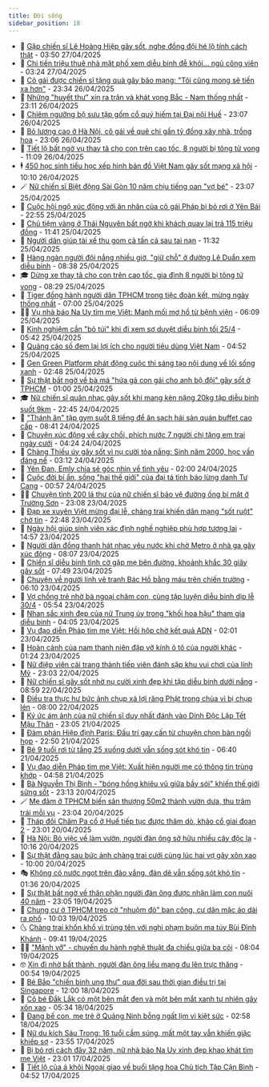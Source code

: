 ```yaml
---
title: Đời sống
sidebar_position: 18
---
```


<!-- dantri-doi-song:START -->
- 🥳 [Gặp chiến sĩ Lê Hoàng Hiệp gây sốt, nghe đồng đội hé lộ tính cách thật](https://dantri.com.vn/doi-song/gap-chien-si-le-hoang-hiep-gay-sot-nghe-dong-doi-he-lo-tinh-cach-that-20250427103530951.htm) - 03:50 27/04/2025
- 🌁 [Chi tiền triệu thuê nhà mặt phố xem diễu binh đễ khỏi... ngủ công viên](https://dantri.com.vn/doi-song/chi-tien-trieu-thue-nha-mat-pho-xem-dieu-binh-de-khoi-ngu-cong-vien-20250427092118409.htm) - 03:24 27/04/2025
- 👀 [Cô gái được chiến sĩ tặng quà gây bão mạng: &quot;Tôi cũng mong sẽ tiến xa hơn&quot;](https://dantri.com.vn/doi-song/co-gai-duoc-chien-si-tang-qua-gay-bao-mang-toi-cung-mong-se-tien-xa-hon-20250426175618139.htm) - 23:34 26/04/2025
- 🐻 [Những &quot;huyết thư&quot; xin ra trận và khát vọng Bắc - Nam thống nhất](https://dantri.com.vn/doi-song/nhung-huyet-thu-xin-ra-tran-va-khat-vong-bac-nam-thong-nhat-20250418094746351.htm) - 23:11 26/04/2025
- 🦅 [Chiêm ngưỡng bộ sưu tập gốm cổ quý hiếm tại Đại nội Huế](https://dantri.com.vn/doi-song/chiem-nguong-bo-suu-tap-gom-co-quy-hiem-tai-dai-noi-hue-20250426194305914.htm) - 23:07 26/04/2025
- 🦩 [Bỏ lương cao ở Hà Nội, cô gái về quê chi gần tỷ đồng xây nhà, trồng hoa](https://dantri.com.vn/doi-song/bo-luong-cao-o-ha-noi-co-gai-ve-que-chi-gan-ty-dong-xay-nha-trong-hoa-20250421182402983.htm) - 23:06 26/04/2025
- 🦏 [Tiết lộ bất ngờ vụ thay tã cho con trên cao tốc, 8 người bị tông tử vong](https://dantri.com.vn/doi-song/tiet-lo-bat-ngo-vu-thay-ta-cho-con-tren-cao-toc-8-nguoi-bi-tong-tu-vong-20250426155815427.htm) - 11:09 26/04/2025
- 🕴 [450 học sinh tiểu học xếp hình bản đồ Việt Nam gây sốt mạng xã hội](https://dantri.com.vn/doi-song/450-hoc-sinh-tieu-hoc-xep-hinh-ban-do-viet-nam-gay-sot-mang-xa-hoi-20250426162634432.htm) - 10:10 26/04/2025
- 🪄 [Nữ chiến sĩ Biệt động Sài Gòn 10 năm chịu tiếng oan &quot;vợ bé&quot;](https://dantri.com.vn/doi-song/nu-chien-si-biet-dong-sai-gon-10-nam-chiu-tieng-oan-vo-be-20250420173832805.htm) - 23:07 25/04/2025
- 🚦 [Cuộc hội ngộ xúc động với ân nhân của cô gái Pháp bị bỏ rơi ở Yên Bái](https://dantri.com.vn/doi-song/cuoc-hoi-ngo-xuc-dong-voi-an-nhan-cua-co-gai-phap-bi-bo-roi-o-yen-bai-20250425014519564.htm) - 22:55 25/04/2025
- 🤔 [Chủ tiệm vàng ở Thái Nguyên bất ngờ khi khách quay lại trả 115 triệu đồng](https://dantri.com.vn/doi-song/chu-tiem-vang-o-thai-nguyen-bat-ngo-khi-khach-quay-lai-tra-115-trieu-dong-20250425160105196.htm) - 11:41 25/04/2025
- 🚦 [Người dân giúp tài xế thu gom cả tấn cá sau tai nạn](https://dantri.com.vn/doi-song/nguoi-dan-giup-tai-xe-thu-gom-ca-tan-ca-sau-tai-nan-20250425171331438.htm) - 11:32 25/04/2025
- 🐎 [Hàng ngàn người đội nắng nhiều giờ, &quot;giữ chỗ&quot; ở đường Lê Duẩn xem diễu binh](https://dantri.com.vn/doi-song/hang-ngan-nguoi-doi-nang-nhieu-gio-giu-cho-o-duong-le-duan-xem-dieu-binh-20250425141953251.htm) - 08:38 25/04/2025
- 🎓 [Dừng xe thay tã cho con trên cao tốc, gia đình 8 người bị tông tử vong](https://dantri.com.vn/doi-song/dung-xe-thay-ta-cho-con-tren-cao-toc-gia-dinh-8-nguoi-bi-tong-tu-vong-20250425151749513.htm) - 08:29 25/04/2025
- 🐘 [Tiger đồng hành người dân TPHCM trong tiệc đoàn kết, mừng ngày thống nhất](https://dantri.com.vn/doi-song/tiger-dong-hanh-nguoi-dan-tphcm-trong-tiec-doan-ket-mung-ngay-thong-nhat-20250424213817319.htm) - 07:00 25/04/2025
- 🧑‍🏫 [Vụ nhà báo Na Uy tìm mẹ Việt: Manh mối mơ hồ từ bệnh viện](https://dantri.com.vn/doi-song/vu-nha-bao-na-uy-tim-me-viet-manh-moi-mo-ho-tu-benh-vien-20250425102135980.htm) - 06:09 25/04/2025
- 🦒 [Kinh nghiệm cần &quot;bỏ túi&quot; khi đi xem sơ duyệt diễu binh tối 25/4](https://dantri.com.vn/doi-song/kinh-nghiem-can-bo-tui-khi-di-xem-so-duyet-dieu-binh-toi-254-20250425113637514.htm) - 05:42 25/04/2025
- 🧰 [Quảng cáo số đem lại lợi ích cho người tiêu dùng Việt Nam](https://dantri.com.vn/doi-song/quang-cao-so-dem-lai-loi-ich-cho-nguoi-tieu-dung-viet-nam-20250424202814888.htm) - 04:52 25/04/2025
- 🧐 [Gen Green Platform phát động cuộc thi sáng tạo nội dung về lối sống xanh](https://dantri.com.vn/doi-song/gen-green-platform-phat-dong-cuoc-thi-sang-tao-noi-dung-ve-loi-song-xanh-20250425093438758.htm) - 02:48 25/04/2025
- 🌮 [Sự thật bất ngờ về bà má &quot;hứa gả con gái cho anh bộ đội&quot; gây sốt ở TPHCM](https://dantri.com.vn/doi-song/su-that-bat-ngo-ve-ba-ma-hua-ga-con-gai-cho-anh-bo-doi-gay-sot-o-tphcm-20250424211511289.htm) - 01:00 25/04/2025
- 🎓 [Nữ chiến sĩ quân nhạc gây sốt khi mang kèn nặng 20kg tập diễu binh suốt 9km](https://dantri.com.vn/doi-song/nu-chien-si-quan-nhac-gay-sot-khi-mang-ken-nang-20kg-tap-dieu-binh-suot-9km-20250423210056203.htm) - 22:45 24/04/2025
- 🚀 [&quot;Thánh ăn&quot; tập gym suốt 8 tiếng để ăn sạch hải sản quán buffet cao cấp](https://dantri.com.vn/doi-song/thanh-an-tap-gym-suot-8-tieng-de-an-sach-hai-san-quan-buffet-cao-cap-20250424130143503.htm) - 08:41 24/04/2025
- 🤖 [Chuyện xúc động về cây chổi, phích nước 7 người chị tặng em trai ngày cưới](https://dantri.com.vn/doi-song/chuyen-xuc-dong-ve-cay-choi-phich-nuoc-7-nguoi-chi-tang-em-trai-ngay-cuoi-20250424110247165.htm) - 04:24 24/04/2025
- 🤩 [Chàng Thiếu úy gây sốt vì nụ cười tỏa nắng: Sinh năm 2000, học vấn đáng nể](https://dantri.com.vn/doi-song/chang-thieu-uy-gay-sot-vi-nu-cuoi-toa-nang-sinh-nam-2000-hoc-van-dang-ne-20250423144630420.htm) - 03:12 24/04/2025
- 👹 [Yên Đan, Emly chia sẻ góc nhìn về tình yêu](https://dantri.com.vn/doi-song/yen-dan-emly-chia-se-goc-nhin-ve-tinh-yeu-20250424080453029.htm) - 02:00 24/04/2025
- 🦩 [Cuộc đời bí ẩn, sống &quot;hai thế giới&quot; của đại tá tình báo lừng danh Tư Cang](https://dantri.com.vn/doi-song/cuoc-doi-bi-an-song-hai-the-gioi-cua-dai-ta-tinh-bao-lung-danh-tu-cang-20250422190151106.htm) - 00:57 24/04/2025
- 🧑‍🏫 [Chuyện tình 200 lá thư của nữ chiến sĩ bảo vệ đường ống bí mật ở Trường Sơn](https://dantri.com.vn/doi-song/chuyen-tinh-200-la-thu-cua-nu-chien-si-bao-ve-duong-ong-bi-mat-o-truong-son-20250423113414914.htm) - 23:08 23/04/2025
- 🌈 [Đạp xe xuyên Việt mừng đại lễ, chàng trai khiến dân mạng &quot;sốt ruột&quot; chờ tin](https://dantri.com.vn/doi-song/dap-xe-xuyen-viet-mung-dai-le-chang-trai-khien-dan-mang-sot-ruot-cho-tin-20250423164950329.htm) - 22:48 23/04/2025
- 💃 [Ngày hội giúp sinh viên xác định nghề nghiệp phù hợp tương lai](https://dantri.com.vn/doi-song/ngay-hoi-giup-sinh-vien-xac-dinh-nghe-nghiep-phu-hop-tuong-lai-20250423173542499.htm) - 14:57 23/04/2025
- 💂 [Người dân đồng thanh hát nhạc yêu nước khi chờ Metro ở nhà ga gây xúc động](https://dantri.com.vn/doi-song/nguoi-dan-dong-thanh-hat-nhac-yeu-nuoc-khi-cho-metro-o-nha-ga-gay-xuc-dong-20250423133002582.htm) - 08:07 23/04/2025
- 🦏 [Chiến sĩ diễu binh tình cờ gặp mẹ bên đường, khoảnh khắc 30 giây gây sốt](https://dantri.com.vn/doi-song/chien-si-dieu-binh-tinh-co-gap-me-ben-duong-khoanh-khac-30-giay-gay-sot-20250423131226523.htm) - 07:49 23/04/2025
- 🤡 [Chuyện về người lính vẽ tranh Bác Hồ bằng máu trên chiến trường](https://dantri.com.vn/doi-song/chuyen-ve-nguoi-linh-ve-tranh-bac-ho-bang-mau-tren-chien-truong-20250422093040297.htm) - 06:10 23/04/2025
- 🫶 [Vợ chồng trẻ nhờ bà ngoại chăm con, cùng tập luyện diễu binh dịp lễ 30/4](https://dantri.com.vn/doi-song/vo-chong-tre-nho-ba-ngoai-cham-con-cung-tap-luyen-dieu-binh-dip-le-304-20250420154942992.htm) - 05:54 23/04/2025
- 💪 [Nhan sắc xinh đẹp của nữ Trung úy trong &quot;khối hoa hậu&quot; tham gia diễu binh](https://dantri.com.vn/doi-song/nhan-sac-xinh-dep-cua-nu-trung-uy-trong-khoi-hoa-hau-tham-gia-dieu-binh-20250423104739273.htm) - 04:05 23/04/2025
- 🦅 [Vụ đạo diễn Pháp tìm mẹ Việt: Hồi hộp chờ kết quả ADN](https://dantri.com.vn/doi-song/vu-dao-dien-phap-tim-me-viet-hoi-hop-cho-ket-qua-adn-20250423075127275.htm) - 02:01 23/04/2025
- 🧠 [Hoàn cảnh của nam thanh niên đập vỡ kính ô tô của người khác](https://dantri.com.vn/doi-song/hoan-canh-cua-nam-thanh-nien-dap-vo-kinh-o-to-cua-nguoi-khac-20250421173716239.htm) - 01:24 23/04/2025
- 🦅 [Nữ điệp viên cải trang thành tiếp viên đánh sập khu vui chơi của lính Mỹ](https://dantri.com.vn/doi-song/nu-diep-vien-cai-trang-thanh-tiep-vien-danh-sap-khu-vui-choi-cua-linh-my-20250418162741109.htm) - 23:03 22/04/2025
- 💪 [Nữ chiến sĩ gây sốt nhờ nụ cười xinh đẹp khi tập diễu binh dưới nắng](https://dantri.com.vn/doi-song/nu-chien-si-gay-sot-nho-nu-cuoi-xinh-dep-khi-tap-dieu-binh-duoi-nang-20250422111315475.htm) - 08:59 22/04/2025
- 🧐 [Điều tra thực hư bức ảnh chụp xá lợi răng Phật trong chùa vì bị chụp lén](https://dantri.com.vn/doi-song/dieu-tra-thuc-hu-buc-anh-chup-xa-loi-rang-phat-trong-chua-vi-bi-chup-len-20250421144131822.htm) - 08:00 22/04/2025
- 👀 [Ký ức ám ảnh của nữ chiến sĩ duy nhất đánh vào Dinh Độc Lập Tết Mậu Thân](https://dantri.com.vn/doi-song/ky-uc-am-anh-cua-nu-chien-si-duy-nhat-danh-vao-dinh-doc-lap-tet-mau-than-20250417102238148.htm) - 23:05 21/04/2025
- 🎉 [Đàm phán Hiệp định Paris: Đấu trí gay cấn từ chuyện chọn bàn ngồi họp](https://dantri.com.vn/doi-song/dam-phan-hiep-dinh-paris-dau-tri-gay-can-tu-chuyen-chon-ban-ngoi-hop-20250421183827416.htm) - 22:50 21/04/2025
- 💂 [Bé 9 tuổi rơi từ tầng 25 xuống dưới vẫn sống sót khó tin](https://dantri.com.vn/doi-song/be-9-tuoi-roi-tu-tang-25-xuong-duoi-van-song-sot-kho-tin-20250421113951238.htm) - 06:40 21/04/2025
- 🚀 [Vụ đạo diễn Pháp tìm mẹ Việt: Xuất hiện người mẹ có thông tin trùng khớp](https://dantri.com.vn/doi-song/vu-dao-dien-phap-tim-me-viet-xuat-hien-nguoi-me-co-thong-tin-trung-khop-20250421113653853.htm) - 04:58 21/04/2025
- 👹 [Bà Nguyễn Thị Bình - &quot;bóng hồng khiêu vũ giữa bầy sói&quot; khiến thế giới sửng sốt](https://dantri.com.vn/doi-song/ba-nguyen-thi-binh-bong-hong-khieu-vu-giua-bay-soi-khien-the-gioi-sung-sot-20250420174847174.htm) - 23:13 20/04/2025
- 🪄 [Mẹ đảm ở TPHCM biến sân thượng 50m2 thành vườn dưa, thu trăm trái mỗi vụ](https://dantri.com.vn/doi-song/me-dam-o-tphcm-bien-san-thuong-50m2-thanh-vuon-dua-thu-tram-trai-moi-vu-20250409091411910.htm) - 23:04 20/04/2025
- 🌁 [Tháp đôi Chăm Pa cổ ở Huế tiếp tục được thăm dò, khảo cổ giai đoạn 2](https://dantri.com.vn/doi-song/thap-doi-cham-pa-co-o-hue-tiep-tuc-duoc-tham-do-khao-co-giai-doan-2-20250419153238493.htm) - 23:01 20/04/2025
- 🌋 [Hà Nội: Bỏ việc về làm vườn, người đàn ông sở hữu nhiều cây độc lạ](https://dantri.com.vn/doi-song/ha-noi-bo-viec-ve-lam-vuon-nguoi-dan-ong-so-huu-nhieu-cay-doc-la-20250417191306157.htm) - 10:16 20/04/2025
- 🦆 [Sự thật đằng sau bức ảnh chàng trai cưới cùng lúc hai vợ gây xôn xao](https://dantri.com.vn/doi-song/su-that-dang-sau-buc-anh-chang-trai-cuoi-cung-luc-hai-vo-gay-xon-xao-20250420060458917.htm) - 10:00 20/04/2025
- 🎭 [Không có nước ngọt trên đảo vắng, đàn dê vẫn sống sót khó tin](https://dantri.com.vn/doi-song/khong-co-nuoc-ngot-tren-dao-vang-dan-de-van-song-sot-kho-tin-20250419121204678.htm) - 01:36 20/04/2025
- 🤡 [Sự thật bất ngờ về thân phận người đàn ông được nhận làm con nuôi 40 năm](https://dantri.com.vn/doi-song/su-that-bat-ngo-ve-than-phan-nguoi-dan-ong-duoc-nhan-lam-con-nuoi-40-nam-20250418173012169.htm) - 23:05 19/04/2025
- 🦩 [Chung cư ở TPHCM treo cờ &quot;nhuộm đỏ&quot; ban công, cư dân mặc áo dài ra phố](https://dantri.com.vn/doi-song/chung-cu-o-tphcm-treo-co-nhuom-do-ban-cong-cu-dan-mac-ao-dai-ra-pho-20250419131143997.htm) - 10:03 19/04/2025
- 🌜 [Chàng trai khốn khổ vì trùng tên với nghi phạm buôn ma túy Bùi Đình Khánh](https://dantri.com.vn/doi-song/chang-trai-khon-kho-vi-trung-ten-voi-nghi-pham-buon-ma-tuy-bui-dinh-khanh-20250419154108443.htm) - 09:41 19/04/2025
- 🧑‍🏫 [&quot;Mảnh vỡ&quot; - chuyến du hành nghệ thuật đa chiều giữa ba cõi](https://dantri.com.vn/doi-song/manh-vo-chuyen-du-hanh-nghe-thuat-da-chieu-giua-ba-coi-20250419150415188.htm) - 08:04 19/04/2025
- 🤓 [Xin đi nhờ bất thành, người đàn ông liều mạng đu lên trực thăng](https://dantri.com.vn/doi-song/xin-di-nho-bat-thanh-nguoi-dan-ong-lieu-mang-du-len-truc-thang-20250418205717036.htm) - 00:54 19/04/2025
- 🤗 [Bé Bắp &quot;chiến binh ung thư&quot; qua đời sau thời gian điều trị tại Singapore](https://dantri.com.vn/doi-song/be-bap-chien-binh-ung-thu-qua-doi-sau-thoi-gian-dieu-tri-tai-singapore-20250411155314777.htm) - 12:00 18/04/2025
- 🦒 [Cô bé Đắk Lắk có một bên mắt đen và một bên mắt xanh tự nhiên gây xôn xao](https://dantri.com.vn/doi-song/co-be-dak-lak-co-mot-ben-mat-den-va-mot-ben-mat-xanh-tu-nhien-gay-xon-xao-20250418114544968.htm) - 05:34 18/04/2025
- 💂 [Đang bế con, mẹ trẻ ở Quảng Ninh bỗng ngất lịm vì kiệt sức](https://dantri.com.vn/doi-song/dang-be-con-me-tre-o-quang-ninh-bong-ngat-lim-vi-kiet-suc-20250418085611655.htm) - 02:58 18/04/2025
- 🚀 [Nữ du kích Sáu Trong: 16 tuổi cầm súng, mất một tay vẫn khiến giặc khiếp sợ](https://dantri.com.vn/doi-song/nu-du-kich-sau-trong-16-tuoi-cam-sung-mat-mot-tay-van-khien-giac-khiep-so-20250417172934584.htm) - 23:55 17/04/2025
- 🐲 [Bị bỏ rơi cách đây 32 năm, nữ nhà báo Na Uy xinh đẹp khao khát tìm mẹ Việt](https://dantri.com.vn/doi-song/bi-bo-roi-cach-day-32-nam-nu-nha-bao-na-uy-xinh-dep-khao-khat-tim-me-viet-20250416154527213.htm) - 23:01 17/04/2025
- 🎡 [Tiết lộ của á khôi Ngoại giao về buổi tặng hoa Chủ tịch Tập Cận Bình](https://dantri.com.vn/doi-song/tiet-lo-cua-a-khoi-ngoai-giao-ve-buoi-tang-hoa-chu-tich-tap-can-binh-20250416150250336.htm) - 04:52 17/04/2025<!-- dantri-doi-song:END -->
